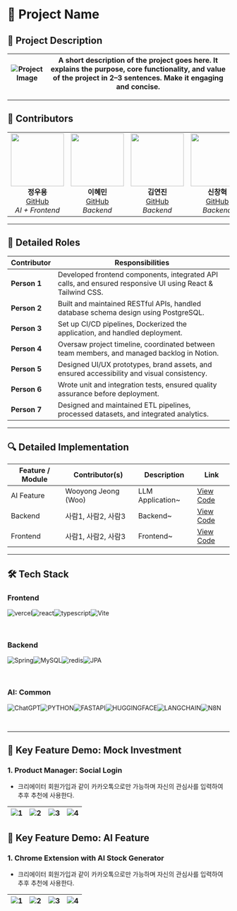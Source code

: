 # 📘 Project Name

## 📝 Project Description

| ![Project Image](./path-to-project-image.png) | A short description of the project goes here. It explains the purpose, core functionality, and value of the project in 2–3 sentences. Make it engaging and concise. |
|-----------------------------------------------|---------------------------------------------------------------------------------------------------------------------------------------------------------------------|

---

## 👥 Contributors

<table>
  <tr align="center">
    <td>
      <img src="https://github.com/jwywoo.png?size=100" width="120" height="120"><br>
      <b>정우용</b><br>
      <a href="https://github.com/jwywoo">GitHub</a><br>
      <i>AI + Frontend</i>
    </td>
    <td>
      <img src="https://github.com/HminiL.png?size=100" width="120" height="120"><br>
      <b>이혜민</b><br>
      <a href="https://github.com/HminiL">GitHub</a><br>
      <i>Backend</i>
    </td>
    <td>
      <img src="https://github.com/homebdy.png?size=100" width="120" height="120"><br>
      <b>김연진</b><br>
      <a href="https://github.com/homebdy">GitHub</a><br>
      <i>Backend</i>
    </td>
    <td>
      <img src="https://github.com/Hugh-KR.png?size=100" width="120" height="120"><br>
      <b>신창혁</b><br>
      <a href="https://github.com/Hugh-KR">GitHub</a><br>
      <i>Backend</i>
    </td>
    <td>
      <img src="https://github.com/HoSungChoo.png?size=100" width="120" height="120"><br>
      <b>추호성</b><br>
      <a href="https://github.com/HoSungChoo">GitHub</a><br>
      <i>Backend</i>
    </td>
    <td>
      <img src="https://github.com/pjho4746.png?size=100" width="120" height="120"><br>
      <b>박지호</b><br>
      <a href="https://github.com/pjho4746">GitHub</a><br>
      <i>Backend</i>
    </td>
     <td>
      <img src="https://github.com/platypus3036.png?size=100" width="120" height="120"><br>
      <b>배재유</b><br>
      <a href="https://github.com/platypus3036">GitHub</a><br>
      <i>Backend</i>
     </td>
  </tr>
</table>

---

## 🧩 Detailed Roles

| Contributor  | Responsibilities                                                                                           |
|--------------|------------------------------------------------------------------------------------------------------------|
| **Person 1** | Developed frontend components, integrated API calls, and ensured responsive UI using React & Tailwind CSS. |
| **Person 2** | Built and maintained RESTful APIs, handled database schema design using PostgreSQL.                        |
| **Person 3** | Set up CI/CD pipelines, Dockerized the application, and handled deployment.                                |
| **Person 4** | Oversaw project timeline, coordinated between team members, and managed backlog in Notion.                 |
| **Person 5** | Designed UI/UX prototypes, brand assets, and ensured accessibility and visual consistency.                 |
| **Person 6** | Wrote unit and integration tests, ensured quality assurance before deployment.                             |
| **Person 7** | Designed and maintained ETL pipelines, processed datasets, and integrated analytics.                       |

---

## 🔍 Detailed Implementation

| Feature / Module | Contributor(s)      | Description      | Link                                                     |
|------------------|---------------------|------------------|----------------------------------------------------------|
| AI Feature       | Wooyong Jeong (Woo) | LLM Application~ | [View Code](https://github.com/your-repo/link-to-ai-gen) |
| Backend          | 사람1, 사람2, 사람3 | Backend~         | [View Code](https://github.com/your-repo/link-to-rec)    |
| Frontend         | 사람1, 사람2, 사람3 | Frontend~        | [View Code](https://github.com/your-repo/link-to-rec)    |

---

## 🛠 Tech Stack

### Frontend

<img alt="vercel" src="https://img.shields.io/badge/vercel-000000.svg?&style=for-the-badge&logo=Git&logoColor=white"/><img alt="react" src="https://img.shields.io/badge/react-61DAFB.svg?&style=for-the-badge&logo=react&logoColor=white"/><img alt="typescript" src="https://img.shields.io/badge/typescript-3178C6.svg?&style=for-the-badge&logo=typescript&logoColor=white"/><img alt="Vite" src="https://img.shields.io/badge/vite-646CFF.svg?&style=for-the-badge&logo=vite&logoColor=white"/>

<Br>

### Backend

<img alt="Spring" src="https://img.shields.io/badge/spring-6DB33F.svg?&style=for-the-badge&logo=spring&logoColor=white"/><img alt="MySQL" src="https://img.shields.io/badge/mysql-4479A1.svg?&style=for-the-badge&logo=mysql&logoColor=white"/><img alt="redis" src="https://img.shields.io/badge/redis-FF4438.svg?&style=for-the-badge&logo=redis&logoColor=white"/><img alt="JPA" src ="https://img.shields.io/badge/jpa-6DB33F.svg?&style=for-the-badge&logo=jpa&logoColor=white"/>

<Br>

### AI: Common

<img alt="ChatGPT" src="https://img.shields.io/badge/openai-412991.svg?&style=for-the-badge&logo=openai&logoColor=white"/><img alt="PYTHON" src="https://img.shields.io/badge/python-3776AB.svg?&style=for-the-badge&logo=python&logoColor=white"/><img alt="FASTAPI" src="https://img.shields.io/badge/fastapi-009688.svg?&style=for-the-badge&logo=fastapi&logoColor=white"/><img alt="HUGGINGFACE" src="https://img.shields.io/badge/huggingface-FFD21E.svg?&style=for-the-badge&logo=huggingface&logoColor=white"/><img alt="LANGCHAIN" src="https://img.shields.io/badge/langchain-1C3C3C.svg?&style=for-the-badge&logo=langchain&logoColor=white"/><img alt="N8N" src="https://img.shields.io/badge/n8n-EA4B71.svg?&style=for-the-badge&logo=n8n&logoColor=white"/>

<Br>

---

## 🎥 Key Feature Demo: Mock Investment

### 1. Product Manager: Social Login

- 크리에이터 회원가입과 같이 카카오톡으로만 가능하며 자신의 관심사를 입력하여 추후 추천에 사용한다.

| ![1](/static/images/proposal/signup/signup_1.png) | ![2](/static/images/proposal/signup/signup_2.png) | ![3](/static/images/proposal/signup/signup_3.png) | ![4](/static/images/proposal/signup/signup_4.png) |
|---------------------------------------------------|---------------------------------------------------|---------------------------------------------------|---------------------------------------------------|

## 🎥 Key Feature Demo: AI Feature

### 1. Chrome Extension with AI Stock Generator

- 크리에이터 회원가입과 같이 카카오톡으로만 가능하며 자신의 관심사를 입력하여 추후 추천에 사용한다.

| ![1](/static/images/proposal/signup/signup_1.png) | ![2](/static/images/proposal/signup/signup_2.png) | ![3](/static/images/proposal/signup/signup_3.png) | ![4](/static/images/proposal/signup/signup_4.png) |
|---------------------------------------------------|---------------------------------------------------|---------------------------------------------------|---------------------------------------------------|
